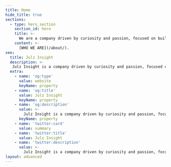 ```yaml
---
title: Home
hide_title: true
sections:
  - type: hero_section
    section_id: hero
    title: >-
      We are a company driven by curiosity and passion, focused on building innovative and impactful products, brands, experiences and solutions.
    content: >-
      [WHO WE ARE](/about/).
seo:
  title: Julz Insight
  description: >-
   Julz Insight is a company driven by curiosity and passion, focused on building innovative and impactful products, brands, experiences and solutions.
  extra:
    - name: 'og:type'
      value: website
      keyName: property
    - name: 'og:title'
      value: Julz Insight
      keyName: property
    - name: 'og:description'
      value: >-
        Julz Insight is a company driven by curiosity and passion, focused on building innovative and impactful products, brands, experiences and solutions
      keyName: property
    - name: 'twitter:card'
      value: summary
    - name: 'twitter:title'
      value: Julz Insight
    - name: 'twitter:description'
      value: >-
        Julz Insight is a company driven by curiosity and passion, focused on building innovative and impactful products, brands, experiences and solutions
layout: advanced
---
```

